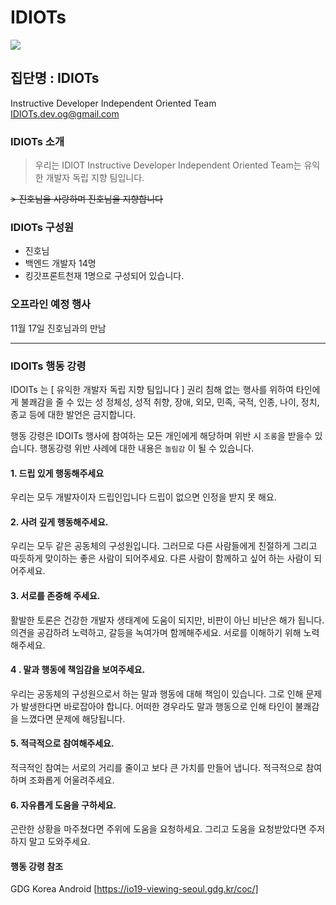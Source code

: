 # IDIOTs
![](https://i.imgur.com/4ckCV61.png)

## 집단명 : IDIOTs
Instructive Developer Independent Oriented Team  
IDIOTs.dev.og@gmail.com

### IDIOTs 소개
> 우리는 IDIOT
> Instructive Developer Independent Oriented Team는 
> 유익한 개발자 독립 지향 팀입니다.
> 
~~> 진호님을 사랑하며 진호님을 지향합니다~~
### IDIOTs 구성원
* 진호님 
* 백엔드 개발자 14명 
* 킹갓프론트천재 1명으로 구성되어 있습니다.


### 오프라인 예정 행사
11월 17일 진호님과의 만남 

---
### IDOITs 행동 강령 


IDOITs 는 [ 유익한 개발자 독립 지향 팀입니다 ] 권리 침해 없는 행사를 위하여 타인에게 불쾌감을 줄 수 있는 성 정체성, 성적 취향, 장애, 외모, 민족, 국적, 인종, 나이, 정치, 종교 등에 대한 발언은 금지합니다.

행동 강령은 IDOITs 행사에 참여하는 모든 개인에게 해당하며 위반 시 `조롱`을 받을수 있습니다. 행동강령 위반 사례에 대한 내용은 `놀림감` 이 될 수 있습니다.

#### 1. 드립 있게 행동해주세요
우리는 모두 개발자이자 드립인입니다 드립이 없으면 인정을 받지 못 해요.

#### 2. 사려 깊게 행동해주세요.
우리는 모두 같은 공동체의 구성원입니다. 그러므로 다른 사람들에게 친절하게 그리고 따듯하게 맞이하는 좋은 사람이 되어주세요. 다른 사람이 함께하고 싶어 하는 사람이 되어주세요.

#### 3. 서로를 존중해 주세요.

활발한 토론은 건강한 개발자 생태계에 도움이 되지만, 비판이 아닌 비난은 해가 됩니다. 의견을 공감하려 노력하고, 갈등을 녹여가며 함께해주세요. 서로를 이해하기 위해 노력해주세요.

#### 4 . 말과 행동에 책임감을 보여주세요.

우리는 공동체의 구성원으로서 하는 말과 행동에 대해 책임이 있습니다. 그로 인해 문제가 발생한다면 바로잡아야 합니다. 어떠한 경우라도 말과 행동으로 인해 타인이 불쾌감을 느꼈다면 문제에 해당됩니다.

#### 5. 적극적으로 참여해주세요.

적극적인 참여는 서로의 거리를 줄이고 보다 큰 가치를 만들어 냅니다. 적극적으로 참여하며 조화롭게 어울려주세요.

#### 6. 자유롭게 도움을 구하세요.

곤란한 상황을 마주쳤다면 주위에 도움을 요청하세요. 그리고 도움을 요청받았다면 주저하지 말고 도와주세요.

#### 행동 강령 참조 
GDG Korea Android [https://io19-viewing-seoul.gdg.kr/coc/]

